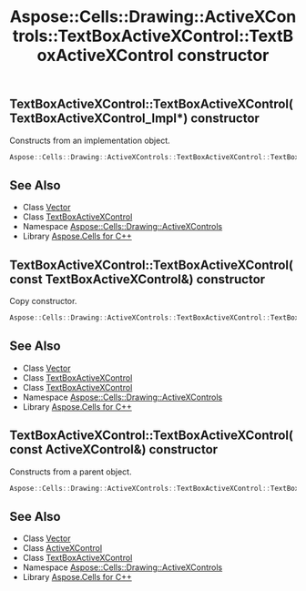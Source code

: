 ﻿---
title: Aspose::Cells::Drawing::ActiveXControls::TextBoxActiveXControl::TextBoxActiveXControl constructor
linktitle: TextBoxActiveXControl
second_title: Aspose.Cells for C++ API Reference
description: 'Aspose::Cells::Drawing::ActiveXControls::TextBoxActiveXControl::TextBoxActiveXControl constructor. Constructs from an implementation object in C++.'
type: docs
weight: 100
url: /cpp/aspose.cells.drawing.activexcontrols/textboxactivexcontrol/textboxactivexcontrol/
---
## TextBoxActiveXControl::TextBoxActiveXControl(TextBoxActiveXControl_Impl*) constructor


Constructs from an implementation object.

```cpp
Aspose::Cells::Drawing::ActiveXControls::TextBoxActiveXControl::TextBoxActiveXControl(TextBoxActiveXControl_Impl *impl)
```

## See Also

* Class [Vector](../../../aspose.cells/vector/)
* Class [TextBoxActiveXControl](../)
* Namespace [Aspose::Cells::Drawing::ActiveXControls](../../)
* Library [Aspose.Cells for C++](../../../)
## TextBoxActiveXControl::TextBoxActiveXControl(const TextBoxActiveXControl\&) constructor


Copy constructor.

```cpp
Aspose::Cells::Drawing::ActiveXControls::TextBoxActiveXControl::TextBoxActiveXControl(const TextBoxActiveXControl &src)
```

## See Also

* Class [Vector](../../../aspose.cells/vector/)
* Class [TextBoxActiveXControl](../)
* Class [TextBoxActiveXControl](../)
* Namespace [Aspose::Cells::Drawing::ActiveXControls](../../)
* Library [Aspose.Cells for C++](../../../)
## TextBoxActiveXControl::TextBoxActiveXControl(const ActiveXControl\&) constructor


Constructs from a parent object.

```cpp
Aspose::Cells::Drawing::ActiveXControls::TextBoxActiveXControl::TextBoxActiveXControl(const ActiveXControl &src)
```

## See Also

* Class [Vector](../../../aspose.cells/vector/)
* Class [ActiveXControl](../../activexcontrol/)
* Class [TextBoxActiveXControl](../)
* Namespace [Aspose::Cells::Drawing::ActiveXControls](../../)
* Library [Aspose.Cells for C++](../../../)
